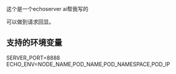 这个是一个echoserver ai帮我写的

可以做到请求回显。

## 支持的环境变量

SERVER_PORT=8888
ECHO_ENV=NODE_NAME,POD_NAME,POD_NAMESPACE,POD_IP
